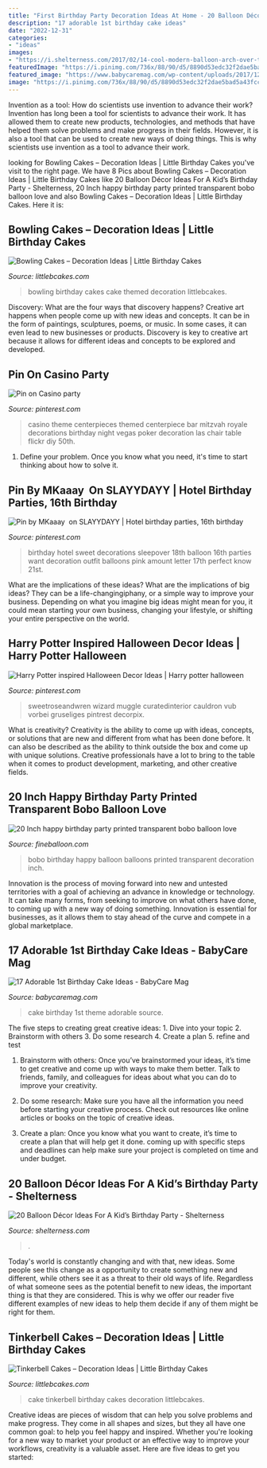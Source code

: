 ```yaml
---
title: "First Birthday Party Decoration Ideas At Home - 20 Balloon Décor Ideas For A Kid’s Birthday Party"
description: "17 adorable 1st birthday cake ideas"
date: "2022-12-31"
categories:
- "ideas"
images:
- "https://i.shelterness.com/2017/02/14-cool-modern-balloon-arch-over-the-dessert-table.jpg"
featuredImage: "https://i.pinimg.com/736x/88/90/d5/8890d53edc32f2dae5bad5a43fcce42b.jpg"
featured_image: "https://www.babycaremag.com/wp-content/uploads/2017/12/eee97023bc07a1430d91676c3b540a68.jpg"
image: "https://i.pinimg.com/736x/88/90/d5/8890d53edc32f2dae5bad5a43fcce42b.jpg"
---
```



Invention as a tool: How do scientists use invention to advance their work?
Invention has long been a tool for scientists to advance their work. It has allowed them to create new products, technologies, and methods that have helped them solve problems and make progress in their fields. However, it is also a tool that can be used to create new ways of doing things. This is why scientists use invention as a tool to advance their work.

	

		
looking for Bowling Cakes – Decoration Ideas | Little Birthday Cakes you've visit to the right page. We have 8 Pics about Bowling Cakes – Decoration Ideas | Little Birthday Cakes like 20 Balloon Décor Ideas For A Kid’s Birthday Party - Shelterness, 20 Inch happy birthday party printed transparent bobo balloon love and also Bowling Cakes – Decoration Ideas | Little Birthday Cakes. Here it is:
		
    
## Bowling Cakes – Decoration Ideas | Little Birthday Cakes

<img loading=lazy src="http://www.littlebcakes.com/wp-content/uploads/2014/01/Bowling-Birthday-Cakes.jpg" onerror="this.onerror=null;this.src='https://tse4.mm.bing.net/th?id=OIP.kiqHaxOeQgughU9ez7J8zgHaJ-&amp;pid=15.1';" alt="Bowling Cakes – Decoration Ideas | Little Birthday Cakes">

_Source: littlebcakes.com_

>bowling birthday cakes cake themed decoration littlebcakes. 

	

Discovery: What are the four ways that discovery happens?
Creative art happens when people come up with new ideas and concepts. It can be in the form of paintings, sculptures, poems, or music. In some cases, it can even lead to new businesses or products. Discovery is key to creative art because it allows for different ideas and concepts to be explored and developed.

    
## Pin On Casino Party

<img loading=lazy src="https://i.pinimg.com/736x/55/61/86/556186768b43394772af1e0f1854b264--casino-theme-casino-party.jpg" onerror="this.onerror=null;this.src='https://tse4.mm.bing.net/th?id=OIP.082QEoHWT9mnqF67s1jdcwHaJ3&amp;pid=15.1';" alt="Pin on Casino party">

_Source: pinterest.com_

>casino theme centerpieces themed centerpiece bar mitzvah royale decorations birthday night vegas poker decoration las chair table flickr diy 50th. 

	

1. Define your problem. Once you know what you need, it's time to start thinking about how to solve it. 

    
## Pin By MKaaay ️ On SLAYYDAYY | Hotel Birthday Parties, 16th Birthday

<img loading=lazy src="https://i.pinimg.com/736x/bb/e6/b6/bbe6b6fc7b5f36c39ab2aa39f1c458b5.jpg" onerror="this.onerror=null;this.src='https://tse2.mm.bing.net/th?id=OIP.UDnKAi6-wG5U7FT-UNxakwHaJ4&amp;pid=15.1';" alt="Pin by MKaaay ️ on SLAYYDAYY | Hotel birthday parties, 16th birthday">

_Source: pinterest.com_

>birthday hotel sweet decorations sleepover 18th balloon 16th parties want decoration outfit balloons pink amount letter 17th perfect know 21st. 

	

What are the implications of these ideas?
What are the implications of big ideas? They can be a life-changingiphany, or a simple way to improve your business. Depending on what you imagine big ideas might mean for you, it could mean starting your own business, changing your lifestyle, or shifting your entire perspective on the world.

    
## Harry Potter Inspired Halloween Decor Ideas | Harry Potter Halloween

<img loading=lazy src="https://i.pinimg.com/736x/88/90/d5/8890d53edc32f2dae5bad5a43fcce42b.jpg" onerror="this.onerror=null;this.src='https://tse1.mm.bing.net/th?id=OIP.vwnQ1rluNGr11yRqIhYyTQHaLH&amp;pid=15.1';" alt="Harry Potter inspired Halloween Decor Ideas | Harry potter halloween">

_Source: pinterest.com_

>sweetroseandwren wizard muggle curatedinterior cauldron vub vorbei gruseliges pintrest decorpix. 

	

What is creativity?
Creativity is the ability to come up with ideas, concepts, or solutions that are new and different from what has been done before. It can also be described as the ability to think outside the box and come up with unique solutions. Creative professionals have a lot to bring to the table when it comes to product development, marketing, and other creative fields.

    
## 20 Inch Happy Birthday Party Printed Transparent Bobo Balloon Love

<img loading=lazy src="https://fineballoon.com/images/products/202012071004_08.jpg" onerror="this.onerror=null;this.src='https://tse3.mm.bing.net/th?id=OIP.tSyUGvWJOU364-11hDTn4gHaHa&amp;pid=15.1';" alt="20 Inch happy birthday party printed transparent bobo balloon love">

_Source: fineballoon.com_

>bobo birthday happy balloon balloons printed transparent decoration inch. 

	

Innovation is the process of moving forward into new and untested territories with a goal of achieving an advance in knowledge or technology. It can take many forms, from seeking to improve on what others have done, to coming up with a new way of doing something. Innovation is essential for businesses, as it allows them to stay ahead of the curve and compete in a global marketplace.

    
## 17 Adorable 1st Birthday Cake Ideas - BabyCare Mag

<img loading=lazy src="https://www.babycaremag.com/wp-content/uploads/2017/12/eee97023bc07a1430d91676c3b540a68.jpg" onerror="this.onerror=null;this.src='https://tse3.mm.bing.net/th?id=OIP.njFA4kU1x9OqZsmiC4BZPQHaLE&amp;pid=15.1';" alt="17 Adorable 1st Birthday Cake Ideas - BabyCare Mag">

_Source: babycaremag.com_

>cake birthday 1st theme adorable source. 

	

The five steps to creating great creative ideas: 1. Dive into your topic 2. Brainstorm with others 3. Do some research 4. Create a plan 5. refine and test
1. Brainstorm with others: Once you’ve brainstormed your ideas, it’s time to get creative and come up with ways to make them better. Talk to friends, family, and colleagues for ideas about what you can do to improve your creativity.
2. Do some research: Make sure you have all the information you need before starting your creative process. Check out resources like online articles or books on the topic of creative ideas.

3. Create a plan: Once you know what you want to create, it’s time to create a plan that will help get it done. coming up with specific steps and deadlines can help make sure your project is completed on time and under budget.


    
## 20 Balloon Décor Ideas For A Kid’s Birthday Party - Shelterness

<img loading=lazy src="https://i.shelterness.com/2017/02/14-cool-modern-balloon-arch-over-the-dessert-table.jpg" onerror="this.onerror=null;this.src='https://tse1.mm.bing.net/th?id=OIP.82jjfqRPFSqlWFgrUWaivAHaLH&amp;pid=15.1';" alt="20 Balloon Décor Ideas For A Kid’s Birthday Party - Shelterness">

_Source: shelterness.com_

>. 

	

Today's world is constantly changing and with that, new ideas. Some people see this change as a opportunity to create something new and different, while others see it as a threat to their old ways of life. Regardless of what someone sees as the potential benefit to new ideas, the important thing is that they are considered. This is why we offer our reader five different examples of new ideas to help them decide if any of them might be right for them.

    
## Tinkerbell Cakes – Decoration Ideas | Little Birthday Cakes

<img loading=lazy src="http://www.littlebcakes.com/wp-content/uploads/2013/08/Tinkerbell-Birthday-Cake-Pictures.jpg" onerror="this.onerror=null;this.src='https://tse2.mm.bing.net/th?id=OIP.eFG_ZQkKQFpESzEQMd_etQHaJ4&amp;pid=15.1';" alt="Tinkerbell Cakes – Decoration Ideas | Little Birthday Cakes">

_Source: littlebcakes.com_

>cake tinkerbell birthday cakes decoration littlebcakes. 

	

Creative ideas are pieces of wisdom that can help you solve problems and make progress. They come in all shapes and sizes, but they all have one common goal: to help you feel happy and inspired. Whether you're looking for a new way to market your product or an effective way to improve your workflows, creativity is a valuable asset. Here are five ideas to get you started: 

